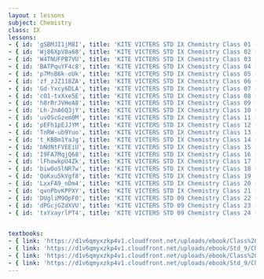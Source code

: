 ```yaml
--- 
layout : lessons 
subject: Chemistry
class: IX
lessons: 
- { id: 'gSBMJI1jM8I', title: 'KITE VICTERS STD IX Chemistry Class 01 (First Bell-ഫസ്റ്റ് ബെല്‍)' }
- { id: 'Wj86XpV8a68', title: 'KITE VICTERS STD IX Chemistry Class 02 (First Bell-ഫസ്റ്റ് ബെല്‍)' }
- { id: 'W4TNUFPB7VU', title: 'KITE VICTERS STD IX Chemistry Class 03 (First Bell-ഫസ്റ്റ് ബെല്‍)' }
- { id: 'BATPquYF4c8', title: 'KITE VICTERS STD IX Chemistry Class 04 (First Bell-ഫസ്റ്റ് ബെല്‍)' }
- { id: 'p7MsB6k-oUk', title: 'KITE VICTERS STD IX Chemistry Class 05 (First Bell-ഫസ്റ്റ് ബെല്‍)' }
- { id: 'zf_zJZ118ZA', title: 'KITE VICTERS STD IX Chemistry Class 06 (First Bell-ഫസ്റ്റ് ബെല്‍)' }
- { id: 'Gd-Yxcy6DLA', title: 'KITE VICTERS STD IX Chemistry Class 07 (First Bell-ഫസ്റ്റ് ബെല്‍)' }
- { id: 'cO1-txXxe5E', title: 'KITE VICTERS STD IX Chemistry Class 08 (First Bell-ഫസ്റ്റ് ബെല്‍)' }
- { id: 'h8rRrJVHeA8', title: 'KITE VICTERS STD IX Chemistry Class 09 (First Bell-ഫസ്റ്റ് ബെല്‍)' }
- { id: 'Lh-2nA6Q3jY', title: 'KITE VICTERS STD IX Chemistry Class 10 (First Bell-ഫസ്റ്റ് ബെല്‍)' }
- { id: 'uv0ScGzem0M', title: 'KITE VICTERS STD IX Chemistry Class 11 (First Bell-ഫസ്റ്റ് ബെല്‍)' }
- { id: 'pEFh1pEJJYM', title: 'KITE VICTERS STD IX Chemistry Class 12 (First Bell-ഫസ്റ്റ് ബെല്‍)' }
- { id: 'TnRW-ub9Yuo', title: 'KITE VICTERS STD IX Chemistry Class 13 (First Bell-ഫസ്റ്റ് ബെല്‍)' }
- { id: 't_KBBm1YaJg', title: 'KITE VICTERS STD IX Chemistry Class 14 (First Bell-ഫസ്റ്റ് ബെല്‍)' }
- { id: 'bNdNtFVEEiU', title: 'KITE VICTERS STD IX Chemistry Class 15 (First Bell-ഫസ്റ്റ് ബെല്‍)' }
- { id: 'I9FA7MqjQ68', title: 'KITE VICTERS STD IX Chemistry Class 16 (First Bell-ഫസ്റ്റ് ബെല്‍)' }
- { id: 'lFhowkpU4Zk', title: 'KITE VICTERS STD IX Chemistry Class 17 (First Bell-ഫസ്റ്റ് ബെല്‍)' }
- { id: 'biwOoSlNR7w', title: 'KITE VICTERS STD IX Chemistry Class 18 (First Bell-ഫസ്റ്റ് ബെല്‍)' }
- { id: 'QoKxu5kVgf8', title: 'KITE VICTERS STD IX Chemistry Class 19 (First Bell-ഫസ്റ്റ് ബെല്‍)' }
- { id: 'LxxFA9_nDm4', title: 'KITE VICTERS STD IX Chemistry Class 20 (First Bell-ഫസ്റ്റ് ബെല്‍)' }
- { id: 'qvnPbvKPPXY', title: 'KITE VICTERS STD IX Chemistry Class 21 (First Bell-ഫസ്റ്റ് ബെല്‍)' }
- { id: 'DUgliM9OpF0', title: 'KITE VICTERS STD 09 Chemistry Class 22 (First Bell-ഫസ്റ്റ് ബെല്‍)' }
- { id: 'dPGcjGZdXVU', title: 'KITE VICTERS STD 09 Chemistry Class 23 (First Bell-ഫസ്റ്റ് ബെല്‍)' }
- { id: 'txYxayrlPT4', title: 'KITE VICTERS STD 09 Chemistry Class 24 (First Bell-ഫസ്റ്റ് ബെല്‍)' }


textbooks:
- { link: 'https://d1v6qmyxzkp4v1.cloudfront.net/uploads/ebook/Class%209/Chemistry_9_E_Vol_1/Chemistry_9_E_Vol_1.pdf', title: 'Chemistry Part -1' , medium: 'English' }
- { link: 'https://d1v6qmyxzkp4v1.cloudfront.net/uploads/ebook/Std_9/Chemistry-IX-%20(E)%20Vol-2/Chemistry-IX-%20(E)%20Vol-2.pdf', title: 'Chemistry Part -2' , medium: 'English' }
- { link: 'https://d1v6qmyxzkp4v1.cloudfront.net/uploads/ebook/Class%209/Chemistry_IX_M_PART_1/Chemistry_IX_M_PART_1.pdf', title: 'Chemistry Part -1' , medium: 'Malayalam' }
- { link: 'https://d1v6qmyxzkp4v1.cloudfront.net/uploads/ebook/Std_9/Chemistry-IX-%20(M)PART%20_2/Chemistry-IX-%20(M)PART%20_2.pdf', title: 'Chemistry Part -2' , medium: 'Malayalam' }
--- 
```

